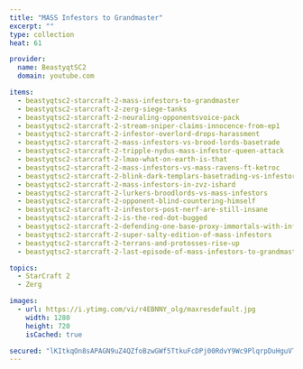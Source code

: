 ```yaml
---
title: "MASS Infestors to Grandmaster"
excerpt: ""
type: collection
heat: 61

provider:
  name: BeastyqtSC2
  domain: youtube.com

items:
  - beastyqtsc2-starcraft-2-mass-infestors-to-grandmaster
  - beastyqtsc2-starcraft-2-zerg-siege-tanks
  - beastyqtsc2-starcraft-2-neuraling-opponentsvoice-pack
  - beastyqtsc2-starcraft-2-stream-sniper-claims-innocence-from-ep1
  - beastyqtsc2-starcraft-2-infestor-overlord-drops-harassment
  - beastyqtsc2-starcraft-2-mass-infestors-vs-brood-lords-basetrade
  - beastyqtsc2-starcraft-2-tripple-nydus-mass-infestor-queen-attack
  - beastyqtsc2-starcraft-2-lmao-what-on-earth-is-that
  - beastyqtsc2-starcraft-2-mass-infestors-vs-mass-ravens-ft-ketroc
  - beastyqtsc2-starcraft-2-blink-dark-templars-basetrading-vs-infestors
  - beastyqtsc2-starcraft-2-mass-infestors-in-zvz-ishard
  - beastyqtsc2-starcraft-2-lurkers-broodlords-vs-mass-infestors
  - beastyqtsc2-starcraft-2-opponent-blind-countering-himself
  - beastyqtsc2-starcraft-2-infestors-post-nerf-are-still-insane
  - beastyqtsc2-starcraft-2-is-the-red-dot-bugged
  - beastyqtsc2-starcraft-2-defending-one-base-proxy-immortals-with-infestors
  - beastyqtsc2-starcraft-2-super-salty-edition-of-mass-infestors
  - beastyqtsc2-starcraft-2-terrans-and-protosses-rise-up
  - beastyqtsc2-starcraft-2-last-episode-of-mass-infestors-to-grandmaster

topics:
  - StarCraft 2
  - Zerg

images:
  - url: https://i.ytimg.com/vi/r4EBNNY_olg/maxresdefault.jpg
    width: 1280
    height: 720
    isCached: true

secured: "lKItkqOn8sAPAGN9uZ4QZfoBzwGWf5TtkuFcDPj00RdvY9Wc9PlqrpDuHguVT+ybyi9iawP+6T0RFTUKibo7MTFb9dAO4gyuJLUtdF1qWDKamDvPOmIIHmbWPPKaHtLKzo0LrEFT2p2RYSAAL9fEavf12AV0gYrliTPZT+EQGiXhTbn52fg5YEXuJyhKxSq1+NY4fp6T3uFLbaW94q9TjlvIO4dks2QtHItM5QCJmQbR9idF3/w8F/PxP2sCf4rC63bt+VRN3lnetvUIfhqKT7AjT6W64u6CzmUNxm5/Vi+Ka9GJN5QZmBxBYaE9O5ElOg2HKKoopKZzBsw6SqRlM9rCT5/q54l75YXrEhnSSM4=;t4V33Ksz9/foAdkwVpvOUA=="
---
```


